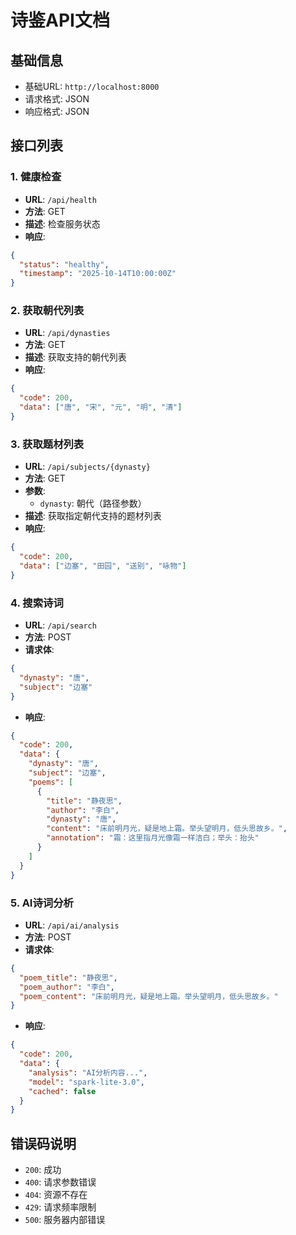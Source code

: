 # 诗鉴API文档

## 基础信息
- 基础URL: `http://localhost:8000`
- 请求格式: JSON
- 响应格式: JSON

## 接口列表

### 1. 健康检查
- **URL**: `/api/health`
- **方法**: GET
- **描述**: 检查服务状态
- **响应**:
```json
{
  "status": "healthy",
  "timestamp": "2025-10-14T10:00:00Z"
}
```

### 2. 获取朝代列表
- **URL**: `/api/dynasties`
- **方法**: GET
- **描述**: 获取支持的朝代列表
- **响应**:
```json
{
  "code": 200,
  "data": ["唐", "宋", "元", "明", "清"]
}
```

### 3. 获取题材列表
- **URL**: `/api/subjects/{dynasty}`
- **方法**: GET
- **参数**: 
  - `dynasty`: 朝代（路径参数）
- **描述**: 获取指定朝代支持的题材列表
- **响应**:
```json
{
  "code": 200,
  "data": ["边塞", "田园", "送别", "咏物"]
}
```

### 4. 搜索诗词
- **URL**: `/api/search`
- **方法**: POST
- **请求体**:
```json
{
  "dynasty": "唐",
  "subject": "边塞"
}
```
- **响应**:
```json
{
  "code": 200,
  "data": {
    "dynasty": "唐",
    "subject": "边塞",
    "poems": [
      {
        "title": "静夜思",
        "author": "李白",
        "dynasty": "唐",
        "content": "床前明月光，疑是地上霜。举头望明月，低头思故乡。",
        "annotation": "霜：这里指月光像霜一样洁白；举头：抬头"
      }
    ]
  }
}
```

### 5. AI诗词分析
- **URL**: `/api/ai/analysis`
- **方法**: POST
- **请求体**:
```json
{
  "poem_title": "静夜思",
  "poem_author": "李白",
  "poem_content": "床前明月光，疑是地上霜。举头望明月，低头思故乡。"
}
```
- **响应**:
```json
{
  "code": 200,
  "data": {
    "analysis": "AI分析内容...",
    "model": "spark-lite-3.0",
    "cached": false
  }
}
```

## 错误码说明
- `200`: 成功
- `400`: 请求参数错误
- `404`: 资源不存在
- `429`: 请求频率限制
- `500`: 服务器内部错误